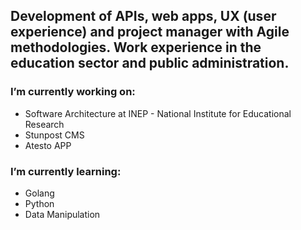 ## Development of APIs, web apps, UX (user experience) and project manager with Agile methodologies. Work experience in the education sector and public administration.

### I’m currently working on:
- Software Architecture at INEP - National Institute for Educational Research
- Stunpost CMS
- Atesto APP

### I’m currently learning:
- Golang
- Python
- Data Manipulation
